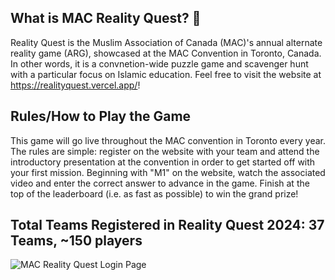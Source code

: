 ## What is MAC Reality Quest? 🌠

Reality Quest is the Muslim Association of Canada (MAC)'s annual alternate reality game (ARG), showcased at the MAC Convention in Toronto, Canada. In other words, it is a convnetion-wide puzzle game and scavenger hunt with a particular focus on Islamic education. Feel free to visit the website at https://realityquest.vercel.app/!

## Rules/How to Play the Game

This game will go live throughout the MAC convention in Toronto every year. The rules are simple: register on the website with your team and attend the introductory presentation at the convention in order to get started off with your first mission. Beginning with "M1" on the website, watch the associated video and enter the correct answer to advance in the game. Finish at the top of the leaderboard (i.e. as fast as possible) to win the grand prize!

## Total Teams Registered in Reality Quest 2024: 37 Teams, ~150 players

![MAC Reality Quest Login Page](public/images/loginpage.png)
